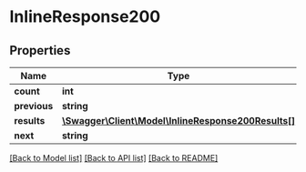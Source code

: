 # InlineResponse200

## Properties
Name | Type | Description | Notes
------------ | ------------- | ------------- | -------------
**count** | **int** |  | 
**previous** | **string** |  | 
**results** | [**\Swagger\Client\Model\InlineResponse200Results[]**](InlineResponse200Results.md) |  | 
**next** | **string** |  | 

[[Back to Model list]](../README.md#documentation-for-models) [[Back to API list]](../README.md#documentation-for-api-endpoints) [[Back to README]](../README.md)


